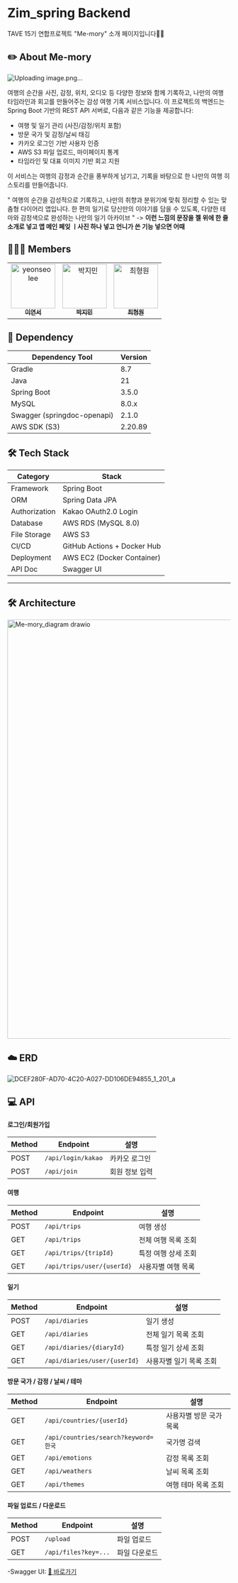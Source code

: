 # Zim_spring Backend
TAVE 15기 연합프로젝트 "Me-mory" 소개 페이지입니다🙌🏻

## ✏️ About Me-mory

![Uploading image.png…]()

여행의 순간을 사진, 감정, 위치, 오디오 등 다양한 정보와 함께 기록하고,
나만의 여행 타임라인과 회고를 만들어주는 감성 여행 기록 서비스입니다.
이 프로젝트의 백엔드는 Spring Boot 기반의 REST API 서버로,
다음과 같은 기능을 제공합니다:

- 여행 및 일기 관리 (사진/감정/위치 포함)
- 방문 국가 및 감정/날씨 태깅
- 카카오 로그인 기반 사용자 인증
- AWS S3 파일 업로드, 마이페이지 통계
- 타임라인 및 대표 이미지 기반 회고 지원

이 서비스는 여행의 감정과 순간을 풍부하게 남기고,
기록을 바탕으로 한 나만의 여행 히스토리를 만들어줍니다.

" 여행의 순간을 감성적으로 기록하고, 나만의 취향과 분위기에 맞춰 정리할 수 있는 맞춤형 다이어리 앱입니다.
한 편의 일기로 당신만의 이야기를 담을 수 있도록, 다양한 테마와 감정색으로 완성하는 나만의 일기 아카이브 "
-> **이런 느낌의 문장을 젤 위에 한 줄 소개로 넣고 앱 메인 페잊 ㅣ사진 하나 넣고 언니가 쓴 기능 넣으면 어때**


## 🙋🏻‍♀️ Members

<table>
  <tbody>
    <tr>
      <td align="center">
        <a href="https://github.com/lee-yeonseo">
          <img src="https://avatars.githubusercontent.com/lee-yeonseo" width="100px;" alt="yeonseo lee"/>
          <br /><sub><b>이연서</b></sub>
        </a>
      </td>
      <td align="center">
        <a href="https://github.com/zzmnxn">
          <img src="https://avatars.githubusercontent.com/zzmnxn" width="100px;" alt="박지민"/>
          <br /><sub><b>박지민</b></sub>
        </a>
      </td>
      <td align="center">
        <a href="https://github.com/chwwwon">
          <img src="https://avatars.githubusercontent.com/chwwwon" width="100px;" alt="최형원"/>
          <br /><sub><b>최형원</b></sub>
        </a>
      </td>
    </tr>
  </tbody>
</table>

## 📄 Dependency

| Dependency Tool | Version |
|------------------|---------|
| Gradle           | 8.7     |
| Java             | 21      |
| Spring Boot      | 3.5.0   |
| MySQL            | 8.0.x   |
| Swagger (springdoc-openapi) | 2.1.0   |
| AWS SDK (S3)     | 2.20.89 |



## 🛠️ Tech Stack

| Category       | Stack                                                     |
|----------------|-----------------------------------------------------------|
| Framework      | Spring Boot                                               |
| ORM            | Spring Data JPA                                           |
| Authorization  | Kakao OAuth2.0 Login                                      |
| Database       | AWS RDS (MySQL 8.0)                                       |
| File Storage   | AWS S3                                                    |
| CI/CD          | GitHub Actions + Docker Hub                               |
| Deployment     | AWS EC2 (Docker Container)                                |
| API Doc        | Swagger UI                                                |

---

## 🛠️ Architecture
<img width="1175" height="945" alt="Me-mory_diagram drawio" src="https://github.com/user-attachments/assets/4295f821-ba83-4e27-8cd3-855ea03d1f7a" />


## ☁️ ERD
![DCEF280F-AD70-4C20-A027-DD106DE94855_1_201_a](https://github.com/user-attachments/assets/c0c48458-7093-4fc9-87fa-7062ffeb4f74)


## 💻 API
#### 로그인/회원가입
| Method | Endpoint           | 설명       |
| ------ | ------------------ | -------- |
| POST   | `/api/login/kakao` | 카카오 로그인  |
| POST   | `/api/join`        | 회원 정보 입력 |

#### 여행
| Method | Endpoint                   | 설명          |
| ------ | -------------------------- | ----------- |
| POST   | `/api/trips`               | 여행 생성       |
| GET    | `/api/trips`               | 전체 여행 목록 조회 |
| GET    | `/api/trips/{tripId}`      | 특정 여행 상세 조회 |
| GET    | `/api/trips/user/{userId}` | 사용자별 여행 목록  |

#### 일기
| Method | Endpoint                     | 설명            |
| ------ | ---------------------------- | ------------- |
| POST   | `/api/diaries`               | 일기 생성         |
| GET    | `/api/diaries`               | 전체 일기 목록 조회   |
| GET    | `/api/diaries/{diaryId}`     | 특정 일기 상세 조회   |
| GET    | `/api/diaries/user/{userId}` | 사용자별 일기 목록 조회 |

#### 방문 국가 / 감정 / 날씨 / 테마
| Method | Endpoint                           | 설명            |
| ------ | ---------------------------------- | ------------- |
| GET    | `/api/countries/{userId}`          | 사용자별 방문 국가 목록 |
| GET    | `/api/countries/search?keyword=한국` | 국가명 검색        |
| GET    | `/api/emotions`                    | 감정 목록 조회      |
| GET    | `/api/weathers`                    | 날씨 목록 조회      |
| GET    | `/api/themes`                      | 여행 테마 목록 조회   |

#### 파일 업로드 / 다운로드
| Method | Endpoint             | 설명      |
| ------ | -------------------- | ------- |
| POST   | `/upload`            | 파일 업로드  |
| GET    | `/api/files?key=...` | 파일 다운로드 |

 -Swagger UI: [🔗 바로가기](https://me-mory.mooo.com/swagger-ui/index.html#/)

